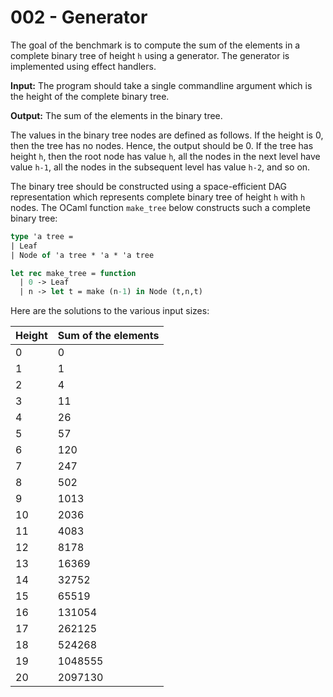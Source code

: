 # 002 - Generator

The goal of the benchmark is to compute the sum of the elements in a complete
binary tree of height `h` using a generator. The generator is implemented using
effect handlers.

**Input:** The program should take a single commandline argument which is the
height of the complete binary tree.

**Output:** The sum of the elements in the binary tree.

The values in the binary tree nodes are defined as follows. If the height is 0,
then the tree has no nodes. Hence, the output should be 0. If the tree has
height `h`, then the root node has value `h`, all the nodes in the next level
have value `h-1`, all the nodes in the subsequent level has value `h-2`, and so
on.

The binary tree should be constructed using a space-efficient DAG representation
which represents complete binary tree of height `h` with `h` nodes. The OCaml
function `make_tree` below constructs such a complete binary tree:

```ocaml
type 'a tree =
| Leaf
| Node of 'a tree * 'a * 'a tree

let rec make_tree = function
  | 0 -> Leaf
  | n -> let t = make (n-1) in Node (t,n,t)
```

Here are the solutions to the various input sizes:

| Height | Sum of the elements |
|--------|---------------------|
| 0 | 0 |
| 1 | 1 |
| 2 | 4 |
| 3 | 11 |
| 4 | 26 |
| 5 | 57 |
| 6 | 120 |
| 7 | 247 |
| 8 | 502 |
| 9 | 1013 |
| 10 | 2036 |
| 11 | 4083 |
| 12 | 8178 |
| 13 | 16369 |
| 14 | 32752 |
| 15 | 65519 |
| 16 | 131054 |
| 17 | 262125 |
| 18 | 524268 |
| 19 | 1048555 |
| 20 | 2097130 |
